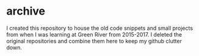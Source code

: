 # archive
I created this repository to house the old code snippets and small projects from when I was learning at Green River from 2015-2017. I deleted the original repositories and combine them here to keep my github clutter down.
